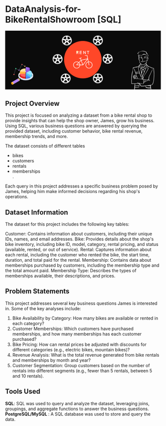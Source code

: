 # DataAnalysis-for-BikeRentalShowroom [SQL]
 <img src = "sql_analysis_readme_img.png">
 <br>
 
## Project Overview

This project is focused on analyzing a dataset from a bike rental shop to provide insights that can help the shop owner, James, grow his business. <br>
Using SQL, various business questions are answered by querying the provided dataset, including customer behavior, bike rental revenue, membership trends, and more.

The dataset consists of different tables 
<ul>
<li>bikes</li> <li> customers</li> <li>rentals</li> <li>memberships</li>. 
</ul>
Each query in this project addresses a specific business problem posed by James, helping him make informed decisions regarding his shop's operations.

<br>

## Dataset Information
The dataset for this project includes the following key tables:

Customer: Contains information about customers, including their unique IDs, names, and email addresses.
Bike: Provides details about the shop's bike inventory, including bike ID, model, category, rental pricing, and status (available, rented, or out of service).
Rental: Captures information about each rental, including the customer who rented the bike, the start time, duration, and total paid for the rental.
Membership: Contains data about memberships purchased by customers, including the membership type and the total amount paid.
Membership Type: Describes the types of memberships available, their descriptions, and prices.

## Problem Statements
This project addresses several key business questions James is interested in. Some of the key analyses include:

<ol>
<li>Bike Availability by Category: How many bikes are available or rented in each category?</li>
<li>Customer Memberships: Which customers have purchased memberships, and how many memberships has each customer purchased?</li>
<li>Bike Pricing: How can rental prices be adjusted with discounts for different categories (e.g., electric bikes, mountain bikes)?</li>
<li>Revenue Analysis: What is the total revenue generated from bike rentals and memberships by month and year?</li>
<li>Customer Segmentation: Group customers based on the number of rentals into different segments (e.g., fewer than 5 rentals, between 5 and 10 rentals).</li>
  
</ol>

## Tools Used
<b>SQL</b>: SQL was used to query and analyze the dataset, leveraging joins, groupings, and aggregate functions to answer the business questions.
<br>
<b>PostgreSQL/MySQL </b>: A SQL database was used to store and query the data.
